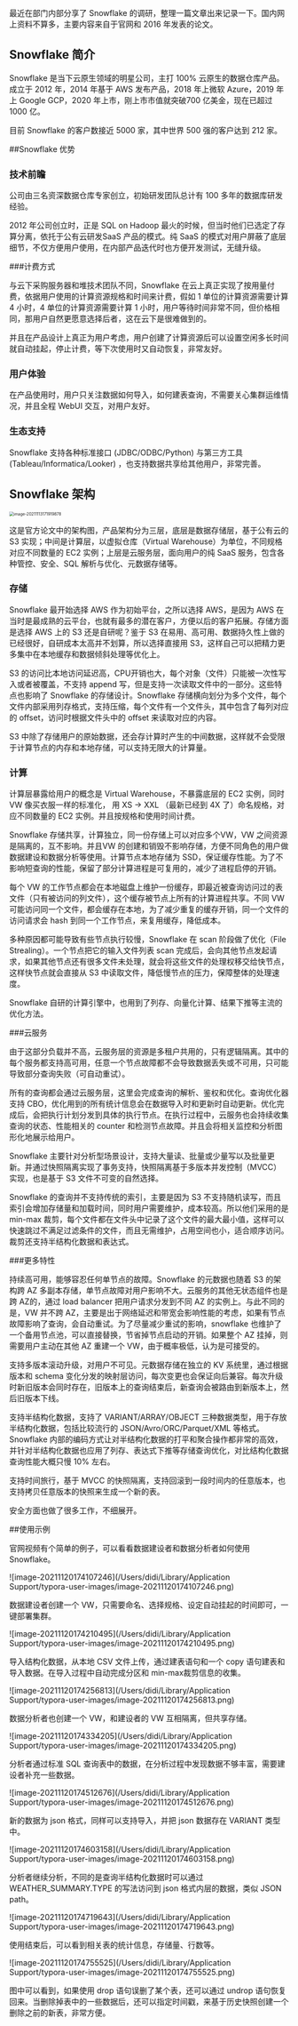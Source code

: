 最近在部门内部分享了 Snowflake 的调研，整理一篇文章出来记录一下。国内网上资料不算多，主要内容来自于官网和 2016 年发表的论文<The Snowflake Elastic Data Warehouse>。

## Snowflake 简介

Snowflake 是当下云原生领域的明星公司，主打 100% 云原生的数据仓库产品。成立于 2012 年，2014 年基于 AWS 发布产品，2018 年上微软 Azure，2019 年上 Google GCP，2020 年上市，刚上市市值就突破700 亿美金，现在已超过 1000 亿。

目前 Snowflake 的客户数接近 5000 家，其中世界 500 强的客户达到 212 家。

##Snowflake 优势

### 技术前瞻

公司由三名资深数据仓库专家创立，初始研发团队总计有 100 多年的数据库研发经验。

2012 年公司创立时，正是 SQL on Hadoop 最火的时候，但当时他们已选定了存算分离，依托于公有云研发SaaS 产品的模式。纯 SaaS 的模式对用户屏蔽了底层细节，不仅方便用户使用，在内部产品迭代时也方便开发测试，无缝升级。

###计费方式

与云下采购服务器和堆技术团队不同，Snowflake 在云上真正实现了按用量付费，依据用户使用的计算资源规格和时间来计费，假如 1 单位的计算资源需要计算 4 小时，4 单位的计算资源需要计算 1 小时，用户等待时间非常不同，但价格相同，那用户自然更愿意选择后者，这在云下是很难做到的。

并且在产品设计上真正为用户考虑，用户创建了计算资源后可以设置空闲多长时间就自动挂起，停止计费，等下次使用时又自动恢复，非常友好。

### 用户体验

在产品使用时，用户只关注数据如何导入，如何建表查询，不需要关心集群运维情况，并且全程 WebUI 交互，对用户友好。

### 生态支持

Snowflake 支持各种标准接口 (JDBC/ODBC/Python) 与第三方工具 (Tableau/Informatica/Looker) ，也支持数据共享给其他用户，非常完善。

## Snowflake 架构

<img src="/Users/didi/Library/Application Support/typora-user-images/image-20211113171919878.png" alt="image-20211113171919878" style="zoom:50%;" />

这是官方论文中的架构图，产品架构分为三层，底层是数据存储层，基于公有云的 S3 实现；中间是计算层，以虚拟仓库（Virtual Warehouse）为单位，不同规格对应不同数量的 EC2 实例；上层是云服务层，面向用户的纯 SaaS 服务，包含各种管控、安全、SQL 解析与优化、元数据存储等。

### 存储

Snowflake 最开始选择 AWS 作为初始平台，之所以选择 AWS，是因为 AWS 在当时是最成熟的云平台，也就有最多的潜在客户，方便以后的客户拓展。存储方面是选择 AWS 上的 S3 还是自研呢？鉴于 S3 在易用、高可用、数据持久性上做的已经很好，自研成本太高并不划算，所以选择直接用 S3，这样自己可以把精力更多集中在本地缓存和数据倾斜处理等优化上。

S3 的访问比本地访问延迟高，CPU开销也大，每个对象（文件）只能被一次性写入或者被覆盖，不支持 append 写，但是支持一次读取文件中的一部分。这些特点也影响了 Snowflake 的存储设计。Snowflake 存储横向划分为多个文件，每个文件内部采用列存格式，支持压缩，每个文件有一个文件头，其中包含了每列对应的 offset，访问时根据文件头中的 offset 来读取对应的内容。

S3 中除了存储用户的原始数据，还会存计算时产生的中间数据，这样就不会受限于计算节点的内存和本地存储，可以支持无限大的计算量。

### 计算

计算层暴露给用户的概念是 Virtual Warehouse，不暴露底层的 EC2 实例，同时 VW 像买衣服一样的标准化， 用 XS -> XXL （最新已经到 4X 了）命名规格，对应不同数量的 EC2 实例。并且按规格和使用时间计费。

Snowflake 存储共享，计算独立，同一份存储上可以对应多个VW，VW 之间资源是隔离的，互不影响。并且VW 的创建和销毁不影响存储，方便不同角色的用户做数据建设和数据分析等使用。计算节点本地存储为 SSD，保证缓存性能。为了不影响短查询的性能，保留了部分计算进程是可复用的，减少了进程启停的开销。

每个 VW 的工作节点都会在本地磁盘上维护一份缓存，即最近被查询访问过的表文件（只有被访问的列文件），这个缓存被节点上所有的计算进程共享。不同 VW 可能访问同一个文件，都会缓存在本地，为了减少重复的缓存开销，同一个文件的访问请求会 hash 到同一个工作节点，来复用缓存，降低成本。

多种原因都可能导致有些节点执行较慢，Snowflake 在 scan 阶段做了优化（File Strealing）。一个节点把它的输入文件列表 scan 完成后，会向其他节点发起请求，如果其他节点还有很多文件未处理，就会将这些文件的处理权移交给快节点，这样快节点就会直接从 S3 中读取文件，降低慢节点的压力，保障整体的处理速度。

Snowflake 自研的计算引擎中，也用到了列存、向量化计算、结果下推等主流的优化方法。

###云服务

由于这部分负载并不高，云服务层的资源是多租户共用的，只有逻辑隔离。其中的每个服务都支持高可用，任意一个节点故障都不会导致数据丢失或不可用，只可能导致部分查询失败（可自动重试）。

所有的查询都会通过云服务层，这里会完成查询的解析、鉴权和优化。查询优化器支持 CBO，优化用到的所有统计信息会在数据导入时和更新时自动更新。优化完成后，会把执行计划分发到具体的执行节点。在执行过程中，云服务也会持续收集查询的状态、性能相关的 counter 和检测节点故障。并且会将相关监控和分析图形化地展示给用户。

Snowflake 主要针对分析型场景设计，支持大量读、批量或少量写以及批量更新。并通过快照隔离实现了事务支持，快照隔离基于多版本并发控制（MVCC）实现，也是基于 S3 文件不可变的自然选择。

Snowflake 的查询并不支持传统的索引，主要是因为 S3 不支持随机读写，而且索引会增加存储量和加载时间，同时用户需要维护，成本较高。所以他们采用的是 min-max 裁剪，每个文件都在文件头中记录了这个文件的最大最小值，这样可以快速跳过不满足过滤条件的文件，而且无需维护，占用空间也小，适合顺序访问。裁剪还支持半结构化数据和表达式。

###更多特性

持续高可用，能够容忍任何单节点的故障。Snowflake 的元数据也随着 S3 的架构跨 AZ 多副本存储，单节点故障对用户影响不大。云服务的其他无状态组件也是跨 AZ的，通过 load balancer 把用户请求分发到不同 AZ 的实例上。与此不同的是，VW 并不跨 AZ，主要是出于网络延迟和带宽会影响性能的考虑，如果有节点故障影响了查询，会自动重试。为了尽量减少重试的影响，snowflake 也维护了一个备用节点池，可以直接替换，节省掉节点启动的开销。如果整个 AZ 挂掉，则需要用户主动在其他 AZ 重建一个 VW，由于概率极低，认为是可接受的。

 支持多版本滚动升级，对用户不可见。元数据存储在独立的 KV 系统里，通过根据版本和 schema 变化分发的映射层访问，每次变更也会保证向后兼容。每次升级时新旧版本会同时存在，旧版本上的查询结束后，新查询会被路由到新版本上，然后旧版本下线。

支持半结构化数据，支持了 VARIANT/ARRAY/OBJECT 三种数据类型，用于存放半结构化数据，包括比较流行的 JSON/Avro/ORC/Parquet/XML 等格式。Snowflake 内部的编码方式让对半结构化数据的打平和聚合操作都非常的高效，并针对半结构化数据也应用了列存、表达式下推等存储查询优化，对比结构化数据查询性能大概只慢 10% 左右。

支持时间旅行，基于 MVCC 的快照隔离，支持回滚到一段时间内的任意版本，也支持拷贝任意版本的快照来生成一个新的表。

安全方面也做了很多工作，不细展开。

##使用示例

官网视频有个简单的例子，可以看看数据建设者和数据分析者如何使用 Snowflake。

![image-20211120174107246](/Users/didi/Library/Application Support/typora-user-images/image-20211120174107246.png)

数据建设者创建一个 VW，只需要命名、选择规格、设定自动挂起的时间即可，一键部署集群。

![image-20211120174210495](/Users/didi/Library/Application Support/typora-user-images/image-20211120174210495.png)

导入结构化数据，从本地 CSV 文件上传，通过建表语句和一个 copy 语句建表和导入数据。在导入过程中自动完成分区和 min-max裁剪信息的收集。

![image-20211120174256813](/Users/didi/Library/Application Support/typora-user-images/image-20211120174256813.png)

数据分析者也创建一个 VW，和建设者的 VW 互相隔离，但共享存储。

![image-20211120174334205](/Users/didi/Library/Application Support/typora-user-images/image-20211120174334205.png)

分析者通过标准 SQL 查询表中的数据，在分析过程中发现数据不够丰富，需要建设者补充一些数据。

![image-20211120174512676](/Users/didi/Library/Application Support/typora-user-images/image-20211120174512676.png)

新的数据为 json 格式，同样可以支持导入，并把 json 数据存在 VARIANT 类型中。

![image-20211120174603158](/Users/didi/Library/Application Support/typora-user-images/image-20211120174603158.png)

分析者继续分析，不同的是查询半结构化数据时可以通过 WEATHER_SUMMARY.TYPE 的写法访问到 json 格式内层的数据，类似 JSON path。

![image-20211120174719643](/Users/didi/Library/Application Support/typora-user-images/image-20211120174719643.png)

使用结束后，可以看到相关表的统计信息，存储量、行数等。

![image-20211120174755525](/Users/didi/Library/Application Support/typora-user-images/image-20211120174755525.png)

图中可以看到，如果使用 drop 语句误删了某个表，还可以通过 undrop 语句恢复回来。当删除掉表中的一些数据后，还可以指定时间戳，来基于历史快照创建一个删除之前的新表，非常方便。
